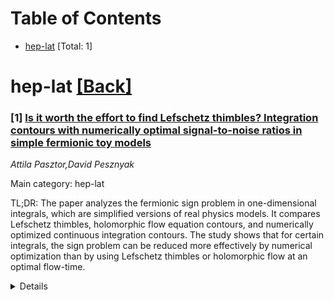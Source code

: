 <div id=toc></div>

# Table of Contents

- [hep-lat](#hep-lat) [Total: 1]


<div id='hep-lat'></div>

# hep-lat [[Back]](#toc)

### [1] [Is it worth the effort to find Lefschetz thimbles? Integration contours with numerically optimal signal-to-noise ratios in simple fermionic toy models](https://arxiv.org/abs/2509.07881)
*Attila Pasztor,David Pesznyak*

Main category: hep-lat

TL;DR: The paper analyzes the fermionic sign problem in one-dimensional integrals, which are simplified versions of real physics models. It compares Lefschetz thimbles, holomorphic flow equation contours, and numerically optimized continuous integration contours. The study shows that for certain integrals, the sign problem can be reduced more effectively by numerical optimization than by using Lefschetz thimbles or holomorphic flow at an optimal flow-time.


<details>
  <summary>Details</summary>
Motivation: The motivation is to understand and mitigate the fermionic sign problem, a computational challenge in quantum Monte Carlo simulations, by exploring various integration contour methods in simplified one-dimensional models.

Method: The authors use a comparative analysis of Lefschetz thimbles, holomorphic flow equations with different flow-times, and numerically optimized continuous integration contours. They evaluate the effectiveness of these methods in reducing the sign problem in specific toy models, such as Hubbard-like, Gross-Neveu-like, Thirring-like, and Chern-Simons-like integrals.

Result: The results show that while Lefschetz thimbles and holomorphic flow equations can reduce the sign problem, there is an optimal flow-time where the sign problem is minimized. However, numerical optimization of continuous integration contours provides an even more effective reduction of the sign problem compared to both Lefschetz thimbles and the optimal flow-time of the holomorphic flow equation.

Conclusion: The conclusion is that for the studied toy models, numerical optimization of continuous integration contours can significantly outperform Lefschetz thimbles and the optimal flow-time of the holomorphic flow equation in terms of reducing the fermionic sign problem.

Abstract: We perform a detailed analysis of the fermionic sign problem in a series of
one dimensional integrals, that are achieved as extreme (one-site) limits of
genuine physics models. Altogether we studied a Hubbard-like, a
Gross-Neveu-like, a Thirring-like and a Chern-Simons-like integral. We compare
the Lefschetz-thimble structure for these integrals with contours obtained with
the holomorphic flow equations at different flow-times and with numerically
optimized continuous integration contours, defined by a maximal value of the
expectation values of the phases. With the holomorphic flow equation, we
perform the large flow-time limit, so that the average phase corresponds to its
value on the thimbles. In some of these integrals (the Hubbard-, Gross-Neveu-,
and Chern-Simons-like integrals), we observe that the convergence to this value
is not monotonic, meaning that there is an optimal flow-time where the sign
problem is weaker than it is on the thimbles. Furthermore, we find that for all
of these toy models, numerical optimization can find continuous contours on
which the sign problem is considerably weaker than it is both on the thimbles
and at flowed integration contours at the optimal flow-time.

</details>
